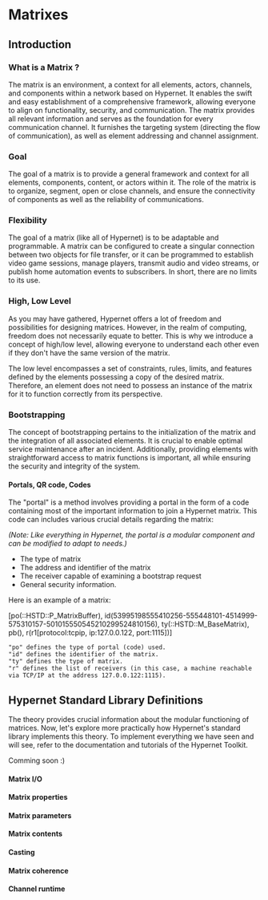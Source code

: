 # Matrixes

## Introduction

### What is a Matrix ?
The matrix is an environment, a context for all elements, actors, channels, and components within a network based on Hypernet. It enables the swift and easy establishment of a comprehensive framework, allowing everyone to align on functionality, security, and communication. The matrix provides all relevant information and serves as the foundation for every communication channel. It furnishes the targeting system (directing the flow of communication), as well as element addressing and channel assignment.

### Goal
The goal of a matrix is to provide a general framework and context for all elements, components, content, or actors within it. The role of the matrix is to organize, segment, open or close channels, and ensure the connectivity of components as well as the reliability of communications.

### Flexibility
The goal of a matrix (like all of Hypernet) is to be adaptable and programmable. A matrix can be configured to create a singular connection between two objects for file transfer, or it can be programmed to establish video game sessions, manage players, transmit audio and video streams, or publish home automation events to subscribers. In short, there are no limits to its use.

### High, Low Level
As you may have gathered, Hypernet offers a lot of freedom and possibilities for designing matrices. However, in the realm of computing, freedom does not necessarily equate to better. This is why we introduce a concept of high/low level, allowing everyone to understand each other even if they don't have the same version of the matrix.

The low level encompasses a set of constraints, rules, limits, and features defined by the elements possessing a copy of the desired matrix. Therefore, an element does not need to possess an instance of the matrix for it to function correctly from its perspective.

### Bootstrapping 
The concept of bootstrapping pertains to the initialization of the matrix and the integration of all associated elements. It is crucial to enable optimal service maintenance after an incident. Additionally, providing elements with straightforward access to matrix functions is important, all while ensuring the security and integrity of the system.

#### Portals, QR code, Codes
The "portal" is a method involves providing a portal in the form of a code containing most of the important information to join a Hypernet matrix. This code can includes various crucial details regarding the matrix:

*(Note: Like everything in Hypernet, the portal is a modular component and can be modified to adapt to needs.)*

- The type of matrix
- The address and identifier of the matrix
- The receiver capable of examining a bootstrap request
- General security information.

Here is an example of a matrix:

[po(::HSTD::P_MatrixBuffer), id(53995198555410256-555448101-4514999-575310157-501015550545210299524810156), ty(::HSTD::M_BaseMatrix), pb(), r(r1[protocol:tcpip, ip:127.0.0.122, port:1115])]

    "po" defines the type of portal (code) used.
    "id" defines the identifier of the matrix.
    "ty" defines the type of matrix.
    "r" defines the list of receivers (in this case, a machine reachable via TCP/IP at the address 127.0.0.122:1115).


## Hypernet Standard Library Definitions

The theory provides crucial information about the modular functioning of matrices. Now, let's explore more practically how Hypernet's standard library implements this theory. To implement everything we have seen and will see, refer to the documentation and tutorials of the Hypernet Toolkit.

Comming soon :)


#### Matrix I/O
#### Matrix properties
#### Matrix parameters
#### Matrix contents
#### Casting
#### Matrix coherence
#### Channel runtime

